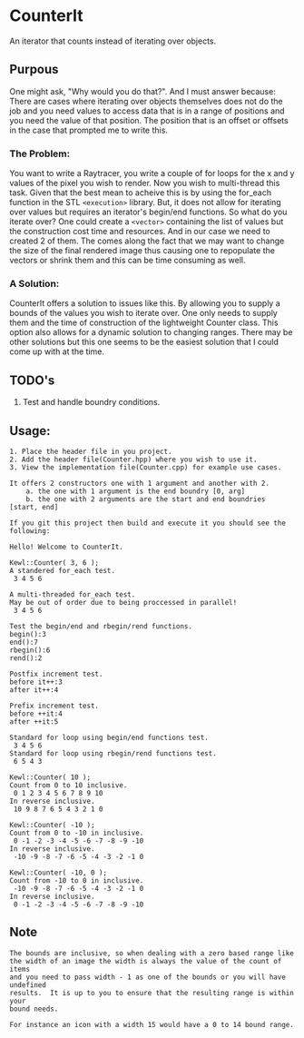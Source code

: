 # CounterIt
An iterator that counts instead of iterating over objects.

## Purpous
One might ask, "Why would you do that?".
And I must answer because: There are cases where iterating over
objects themselves does not do the job and you need values to access
data that is in a range of positions and you need the value of that
position. The position that is an offset or offsets in the case that
prompted me to write this.

### The Problem:
You want to write a Raytracer, you write a couple of for loops
for the x and y values of the pixel you wish to render.  Now you wish to 
multi-thread this task.  Given that the best mean to acheive this
is by using the for_each function in the STL `<execution>` library.
But, it does not allow for iterating over values but requires an iterator's
begin/end functions.  So what do you iterate over? One could create a `<vector>`
containing the list of values but the construction cost time and resources.
And in our case we need to created 2 of them. The comes along the fact that 
we may want to change the size of the final rendered image thus causing
one to repopulate the vectors or shrink them and this can be time consuming
as well.

### A Solution:
CounterIt offers a solution to issues like this.  By allowing you to supply 
a bounds of the values you wish to iterate over.  One only needs to supply
them and the time of construction of the lightweight Counter class.  This 
option also allows for a dynamic solution to changing ranges.  There may
be other solutions but this one seems to be the easiest solution that I 
could come up with at the time.

## TODO's
1) Test and handle boundry conditions.

## Usage:
    1. Place the header file in you project.
    2. Add the header file(Counter.hpp) where you wish to use it.
    3. View the implementation file(Counter.cpp) for example use cases.
    
    It offers 2 constructors one with 1 argument and another with 2.
        a. the one with 1 argument is the end boundry [0, arg]
        b. the one with 2 arguments are the start and end boundries [start, end]

    If you git this project then build and execute it you should see the following:

    Hello! Welcome to CounterIt.

    Kewl::Counter( 3, 6 );
    A standered for_each test.
     3 4 5 6

    A multi-threaded for_each test.
    May be out of order due to being proccessed in parallel!
     3 4 5 6

    Test the begin/end and rbegin/rend functions.
    begin():3
    end():7
    rbegin():6
    rend():2

    Postfix increment test.
    before it++:3
    after it++:4

    Prefix increment test.
    before ++it:4
    after ++it:5

    Standard for loop using begin/end functions test.
     3 4 5 6
    Standard for loop using rbegin/rend functions test.
     6 5 4 3

    Kewl::Counter( 10 );
    Count from 0 to 10 inclusive.
     0 1 2 3 4 5 6 7 8 9 10
    In reverse inclusive.
     10 9 8 7 6 5 4 3 2 1 0

    Kewl::Counter( -10 );
    Count from 0 to -10 in inclusive.
     0 -1 -2 -3 -4 -5 -6 -7 -8 -9 -10
    In reverse inclusive.
     -10 -9 -8 -7 -6 -5 -4 -3 -2 -1 0

    Kewl::Counter( -10, 0 );
    Count from -10 to 0 in inclusive.
     -10 -9 -8 -7 -6 -5 -4 -3 -2 -1 0
    In reverse inclusive.
     0 -1 -2 -3 -4 -5 -6 -7 -8 -9 -10

## Note

    The bounds are inclusive, so when dealing with a zero based range like
    the width of an image the width is always the value of the count of items
    and you need to pass width - 1 as one of the bounds or you will have undefined
    results.  It is up to you to ensure that the resulting range is within your
    bound needs.

    For instance an icon with a width 15 would have a 0 to 14 bound range.